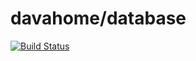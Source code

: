 # davahome/database

[![Build Status](https://travis-ci.org/DavaHome/database.svg?branch=master)](https://travis-ci.org/DavaHome/database)
